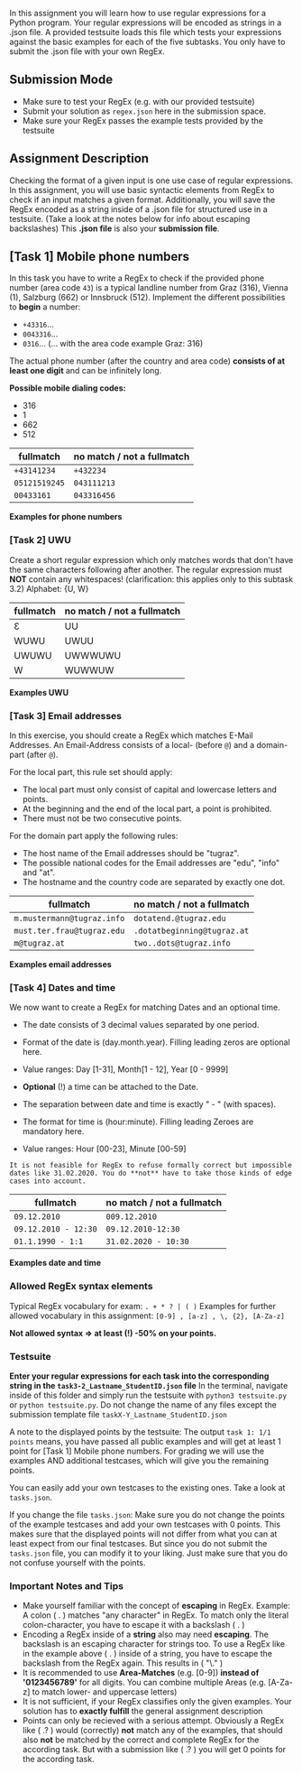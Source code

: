 In this assignment you will learn how to use regular expressions for a Python program.
Your regular expressions will be encoded as strings in a .json file.
A provided testsuite loads this file which tests your expressions against the basic examples for each of the five subtasks.
You only have to submit the .json file with your own RegEx.
## Submission Mode
* Make sure to test your RegEx (e.g. with our provided testsuite)
* Submit your solution as `regex.json` here in the submission space.
* Make sure your RegEx passes the example tests provided by the testsuite

## Assignment Description

Checking the format of a given input is one use case of regular expressions. In this assignment, you will use basic syntactic elements from RegEx to check if an input matches a given format. Additionally, you will save the RegEx encoded as a string inside of a .json file for structured use in a testsuite. (Take a look at the notes below for info about escaping backslashes) This **.json file** is also your **submission file**.

## [Task 1] Mobile phone numbers 
In this task you have to write a RegEx to check if the provided phone number (area code `43`) is a typical landline number from Graz (316), Vienna (1), Salzburg (662) or Innsbruck (512).
Implement the different possibilities to **begin** a number:
- `+43316`...
- `0043316`...
- `0316`...
  (... with the area code example Graz: 316)

The actual phone number (after the country and area code) **consists of at least one digit** and can be infinitely long.

**Possible mobile dialing codes:**
* 316 
* 1
* 662
* 512


| fullmatch        | no match / not a fullmatch |
|------------------|-----------------------------|
| `+43141234`        | `+432234`                     |
| `05121519245`    | `043111213`                   |
| `00433161`         | `043316456`                   |
**Examples for phone numbers**

### [Task 2] UWU 
Create a short regular expression which only matches words that don't have the same characters following after another.
The regular expression must **NOT** contain any whitespaces! (clarification: this applies only to this subtask 3.2)
Alphabet: {U, W}

| fullmatch | no match / not a fullmatch |
|-----------|-----------------------------|
| Ɛ         | UU                          |
| WUWU      | UWUU                        |
| UWUWU     | UWWWUWU                     |
| W         | WUWWUW                      |
**Examples UWU**

### [Task 3] Email addresses 
In this exercise, you should create a RegEx which matches E-Mail Addresses. An Email-Address consists of a local- (before `@`) and a domain-part (after `@`).

For the local part, this rule set should apply:
- The local part must only consist of capital and lowercase letters and points.
- At the beginning and the end of the local part, a point is prohibited.
- There must not be two consecutive points.

For the domain part apply the following rules:
- The host name of the Email addresses should be "tugraz".
- The possible national codes for the Email addresses are "edu", "info" and "at".
- The hostname and the country code are separated by exactly one dot.

| fullmatch                       | no match / not a fullmatch    |
|---------------------------------|-------------------------------|
| `m.mustermann@tugraz.info`        | `dotatend.@tugraz.edu`         |
| `must.ter.frau@tugraz.edu`        | `.dotatbeginning@tugraz.at`    |
| `m@tugraz.at`                     | `two..dots@tugraz.info`       |
**Examples email addresses**

### [Task 4] Dates and time
We now want to create a RegEx for matching Dates and an optional time.

* The date consists of 3 decimal values separated by one period.
* Format of the date is (day.month.year). Filling leading zeros are optional here.
* Value ranges: Day [1-31], Month[1 - 12], Year [0 - 9999]

* **Optional** (!) a time can be attached to the Date.
* The separation between date and time is exactly " - " (with spaces).
* The format for time is (hour:minute). Filling leading Zeroes are mandatory here.
* Value ranges: Hour [00-23], Minute [00-59]

`It is not feasible for RegEx to refuse formally correct but impossible dates like 31.02.2020. You do **not** have to take those kinds of edge cases into account.`

| fullmatch                | no match / not a fullmatch  |
|--------------------------|-----------------------------|
| `09.12.2010`               | `009.12.2010`                 |
| `09.12.2010 - 12:30`       | `09.12.2010-12:30`            |
| `01.1.1990 - 1:1`          | `31.02.2020 - 10:30`          |
**Examples date and time**

### Allowed RegEx syntax elements 
Typical RegEx vocabulary for exam:
`. + * ? | ( )`
Examples for further allowed vocabulary in this assignment:
`[0-9] , [a-z] , \, {2}, [A-Za-z]`

**Not allowed syntax => at least (!) -50% on your points.**

### Testsuite 
**Enter your regular expressions for each task into the corresponding string in the `task3-2_Lastname_StudentID.json` file**
In the terminal, navigate inside of this folder and simply run the testsuite with `python3 testsuite.py` or `python testsuite.py`.
Do not change the name of any files except the submission template file `taskX-Y_Lastname_StudentID.json`

A note to the displayed points by the testsuite: The output `task 1: 1/1 points` means, you have passed all public examples and will get at least 1 point for [Task 1] Mobile phone numbers. For grading we will use the examples AND additional testcases, which will give you the remaining points.

You can easily add your own testcases to the existing ones. Take a look at `tasks.json`.

If you change the file `tasks.json`: Make sure you do not change the points of the example testcases and add your own testcases with 0 points. This makes sure that the displayed points will not differ from what you can at least expect from our final testcases. But since you do not submit the `tasks.json` file, you can modify it to your liking. Just make sure that you do not confuse yourself with the points. 


### Important Notes and Tips
* Make yourself familiar with the concept of **escaping** in RegEx. Example: A colon ( . ) matches "any character" in RegEx. To match only the literal colon-character, you have to escape it with a backslash ( \. )
* Encoding a RegEx inside of a **string** also may need **escaping**. The backslash is an escaping character for strings too. To use a RegEx like in the example above ( \. ) inside of a string, you have to escape the backslash from the RegEx again. This results in ( "\\." )
* It is recommended to use **Area-Matches** (e.g. [0-9]) **instead of '0123456789'** for all digits. You can combine multiple Areas (e.g. [A-Za-z] to match lower- and uppercase letters)
* It is not sufficient, if your RegEx classifies only the given examples. Your solution has to **exactly fulfill** the general assignment description
* Points can only be recieved with a serious attempt. Obviously a RegEx like ( .? ) would (correctly) **not** match any of the examples, that should also **not** be matched by the correct and complete RegEx for the according task. But with a submission like ( .? ) you will get 0 points for the according task.
